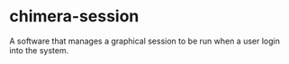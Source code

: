 # chimera-session
A software that manages a graphical session to be run when a user login into the system.
